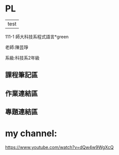 # PL


<table>
    <tr>
        <td>test</td>
    </tr>
</table>

111-1 師大科技系程式語言*green

老師:陳芸琤

系級:科技系2年級

## 課程筆記區

## 作業連結區

## 專題連結區

# my channel:
https://www.youtube.com/watch?v=dQw4w9WgXcQ
